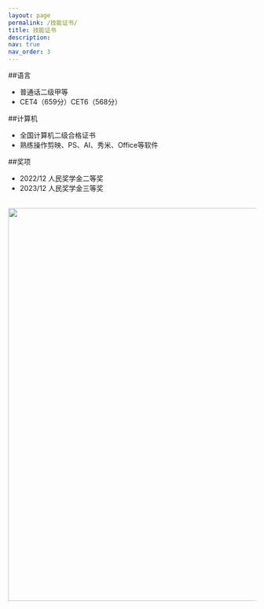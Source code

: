```yaml
---
layout: page
permalink: /技能证书/
title: 技能证书
description: 
nav: true
nav_order: 3
---
```


##语言
- 普通话二级甲等
- CET4（659分）CET6（568分）



##计算机
- 全国计算机二级合格证书
- 熟练操作剪映、PS、AI、秀米、Office等软件



##奖项
- 2022/12 人民奖学金二等奖
- 2023/12 人民奖学金三等奖



<br>
<a href="https://github.com/SocratesClub/SocratesClub.github.io/edit/master/_pages/publications.md">
  <img src="https://user-images.githubusercontent.com/543384/192227995-fdb3a693-2f68-4dc4-b9bd-06053066322f.png" width = "800" align="middle" />
</a>
<br>
